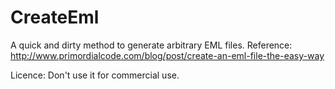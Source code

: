 # CreateEml
A quick and dirty method to generate arbitrary EML files.
Reference: http://www.primordialcode.com/blog/post/create-an-eml-file-the-easy-way

Licence: Don't use it for commercial use.
